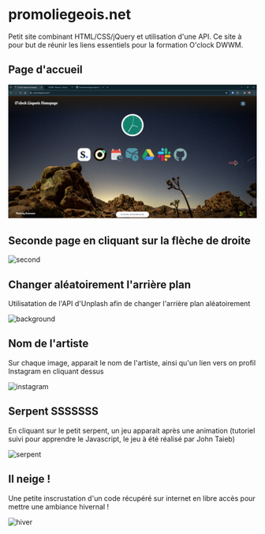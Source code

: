 # promoliegeois.net

Petit site combinant HTML/CSS/jQuery et utilisation d'une API.
Ce site à pour but de réunir les liens essentiels pour la formation O'clock DWWM.

## Page d'accueil
![home](images/screenshot_readme.png)

## Seconde page en cliquant sur la flèche de droite

![second](images/screenshot_readme(6).png)

## Changer aléatoirement l'arrière plan

Utilisatation de l'API d'Unplash afin de changer l'arrière plan aléatoirement

![background](images/screenshot_readme(3).png)

## Nom de l'artiste
Sur chaque image, apparait le nom de l'artiste, ainsi qu'un lien vers on profil Instagram en cliquant dessus

![instagram](images/screenshot_readme(4).png)

## Serpent SSSSSSS
En cliquant sur le petit serpent, un jeu apparait après une animation (tutoriel suivi pour apprendre le Javascript, le jeu à été réalisé par John Taieb)

![serpent](images/screenshot_readme(5).png)

## Il neige ! 
Une petite inscrustation d'un code récupéré sur internet en libre accès pour mettre une ambiance hivernal ! 

![hiver](images/screenshot_readme(2).png)


